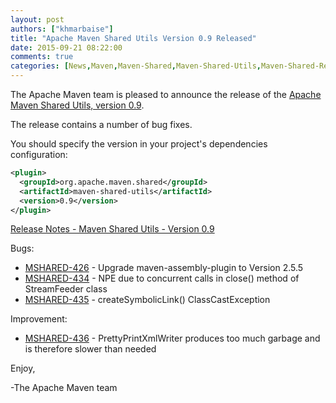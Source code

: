 ```yaml
---
layout: post
authors: ["khmarbaise"]
title: "Apache Maven Shared Utils Version 0.9 Released"
date: 2015-09-21 08:22:00
comments: true
categories: [News,Maven,Maven-Shared,Maven-Shared-Utils,Maven-Shared-Release,Maven-Shared-Utils-Release]
---
```

The Apache Maven team is pleased to announce the release of the [Apache
Maven Shared Utils, version 0.9](https://maven.apache.org/shared/maven-shared-utils/).

The release contains a number of bug fixes.

You should specify the version in your project's dependencies configuration:

``` xml
<plugin>
  <groupId>org.apache.maven.shared</groupId>
  <artifactId>maven-shared-utils</artifactId>
  <version>0.9</version>
</plugin>
```

<!-- more -->

[Release Notes - Maven Shared Utils - Version 0.9](https://issues.apache.org/jira/secure/ReleaseNote.jspa?projectId=12317922&version=12332813)

Bugs:

 * [MSHARED-426](https://issues.apache.org/jira/browse/MSHARED-426) - Upgrade maven-assembly-plugin to Version 2.5.5
 * [MSHARED-434](https://issues.apache.org/jira/browse/MSHARED-434) - NPE due to concurrent calls in close() method of StreamFeeder class
 * [MSHARED-435](https://issues.apache.org/jira/browse/MSHARED-435) - createSymbolicLink() ClassCastException

Improvement:

 * [MSHARED-436](https://issues.apache.org/jira/browse/MSHARED-436) - PrettyPrintXmlWriter produces too much garbage and is therefore slower than needed

Enjoy,

-The Apache Maven team

